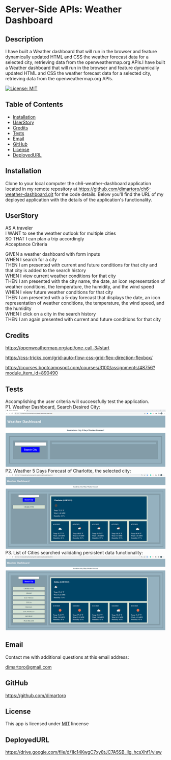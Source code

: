 
# Server-Side APIs: Weather Dashboard

## Description
I have built a  Weather dashboard that will run in the browser and feature dynamically updated HTML and CSS the weather forecast data for a selected city, retrieving data from the openweathermap.org APIs.I have built a  Weather dashboard that will run in the browser and feature dynamically updated HTML and CSS the weather forecast data for a selected city, retrieving data from the openweathermap.org APIs.

  [![License: MIT](https://img.shields.io/badge/License-MIT-yellow.svg)](https://opensource.org/licenses/MIT)

## Table of Contents
- [Installation](#installation)
- [UserStory](#userstory)
- [Credits](#credits)
- [Tests](#tests)
- [Email](#email)
- [GitHub](#github)
- [License](#license)
- [DeployedURL](#deployedurl)

## Installation
Clone to your local computer the ch6-weather-dashboard application located in my remote repository at https://github.com/dimartoro/ch6-weather-dashboard.git for the code details. Below you'll find the URL of my deployed application with the details of the application's functionality.

## UserStory
AS A traveler  
I WANT to see the weather outlook for multiple cities  
SO THAT I can plan a trip accordingly  
Acceptance Criteria    

GIVEN a weather dashboard with form inputs  
WHEN I search for a city  
THEN I am presented with current and future conditions for that city and that city is added to the search   history  
WHEN I view current weather conditions for that city  
THEN I am presented with the city name, the date, an icon representation of weather conditions, the   temperature, the humidity, and the wind speed  
WHEN I view future weather conditions for that city  
THEN I am presented with a 5-day forecast that displays the date, an icon representation of weather   conditions, the temperature, the wind speed, and the humidity  
WHEN I click on a city in the search history  
THEN I am again presented with current and future conditions for that city  

## Credits

https://openweathermap.org/api/one-call-3#start

https://css-tricks.com/grid-auto-flow-css-grid-flex-direction-flexbox/  

https://courses.bootcampspot.com/courses/3100/assignments/48756?module_item_id=890490  

   

## Tests
Accomplishing the user criteria will successfully test the application.  
P1. Weather Dashboard, Search Desired City:           
![alt "weather dashboard"](./assets/images/weather-dashboard.png)         
P2. Weather 5 Days Forecast of Charlotte, the selected city:            
![alt "charlotte's 5 days forecast"](./assets/images/Charlotte's%205%20days%20forecast.png)       
P3. List of Cities searched validating persistent data functionality:          
![alt "persistent data multiple cities forecast data"](./assets/images/Persistent%20Data%20-%20Multiple%20Cities%20Weather%20Forecast%20Data.png)      

## Email
Contact me with additional questions at this email address:

dimartoro@gmail.com

## GitHub
https://github.com/dimartoro

## License
This app is licensed under [MIT](https://choosealicense.com/licenses/mit/) lincense

## DeployedURL
https://drive.google.com/file/d/1Ic14KwgC7xy8tJC7A5SB_llg_hcsXhf1/view


